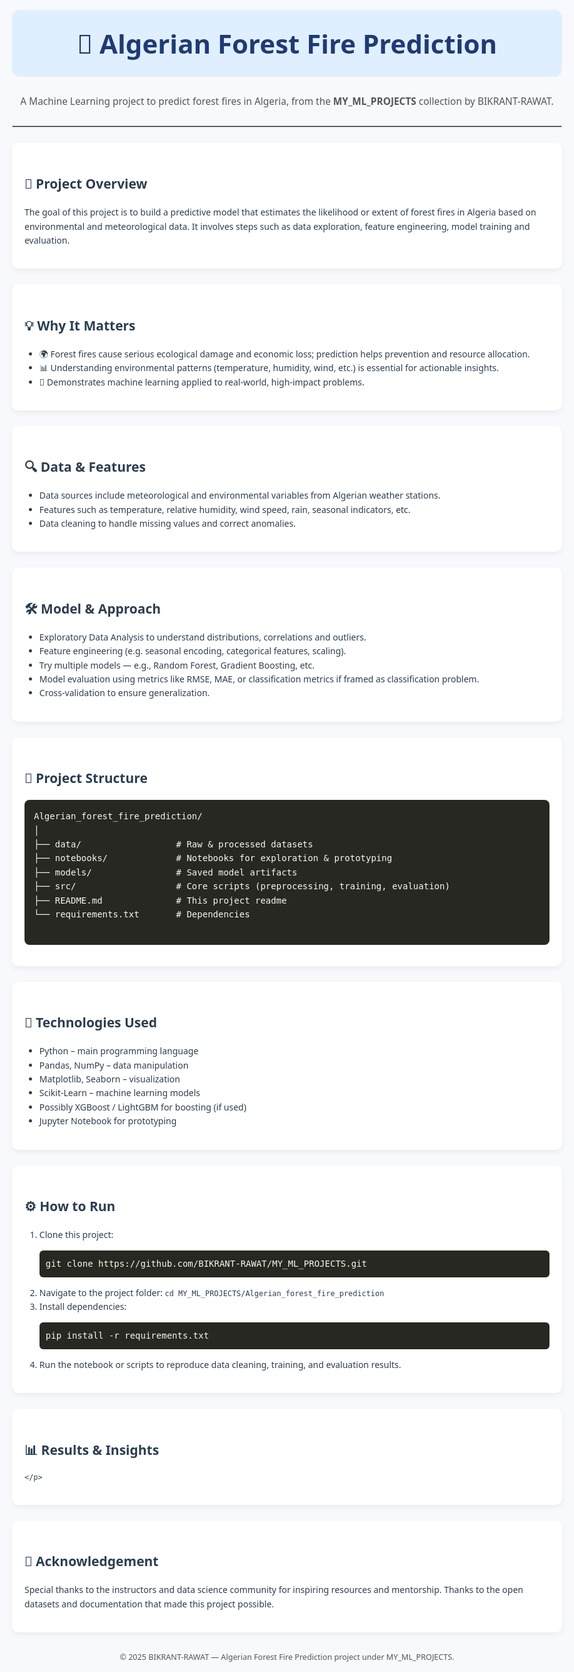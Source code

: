 <!DOCTYPE html>
<html lang="en">
<body style="font-family: 'Segoe UI', Tahoma, Verdana, sans-serif; line-height:1.6; background-color:#f7f9fc; color:#2c3e50; padding:40px; max-width:900px; margin:auto;">

  <!-- Main Title -->
  <h1 style="text-align:center; font-size:3em; color:#1f3b73; background:#e0efff; padding:20px; border-radius:12px;">
    🌲 Algerian Forest Fire Prediction
  </h1>
  <p style="text-align:center; font-size:1.1em; color:#555;">
    A Machine Learning project to predict forest fires in Algeria, from the <strong>MY_ML_PROJECTS</strong> collection by BIKRANT-RAWAT.
  </p>

  <hr style="border:1px solid #ccc; margin:25px 0;">

  <!-- Project Overview -->
  <div style="background:#ffffff; padding:20px; border-radius:10px; box-shadow:0 4px 10px rgba(0,0,0,0.05); margin-bottom:25px;">
    <h2>📖 Project Overview</h2>
    <p>
      The goal of this project is to build a predictive model that estimates the likelihood or extent of forest fires in Algeria based on environmental and meteorological data.
      It involves steps such as data exploration, feature engineering, model training and evaluation.
    </p>
  </div>

  <!-- Why This Project Matters -->
  <div style="background:#ffffff; padding:20px; border-radius:10px; box-shadow:0 4px 10px rgba(0,0,0,0.05); margin-bottom:25px;">
    <h2>💡 Why It Matters</h2>
    <ul>
      <li>🌍 Forest fires cause serious ecological damage and economic loss; prediction helps prevention and resource allocation.</li>
      <li>📊 Understanding environmental patterns (temperature, humidity, wind, etc.) is essential for actionable insights.</li>
      <li>🤖 Demonstrates machine learning applied to real-world, high-impact problems.</li>
    </ul>
  </div>

  <!-- Data & Features -->
  <div style="background:#ffffff; padding:20px; border-radius:10px; box-shadow:0 4px 10px rgba(0,0,0,0.05); margin-bottom:25px;">
    <h2>🔍 Data & Features</h2>
    <ul>
      <li>Data sources include meteorological and environmental variables from Algerian weather stations.</li>
      <li>Features such as temperature, relative humidity, wind speed, rain, seasonal indicators, etc.</li>
      <li>Data cleaning to handle missing values and correct anomalies.</li>
    </ul>
  </div>

  <!-- Model & Approach -->
  <div style="background:#ffffff; padding:20px; border-radius:10px; box-shadow:0 4px 10px rgba(0,0,0,0.05); margin-bottom:25px;">
    <h2>🛠️ Model & Approach</h2>
    <ul>
      <li>Exploratory Data Analysis to understand distributions, correlations and outliers.</li>
      <li>Feature engineering (e.g. seasonal encoding, categorical features, scaling).</li>
      <li>Try multiple models — e.g., Random Forest, Gradient Boosting, etc.</li>
      <li>Model evaluation using metrics like RMSE, MAE, or classification metrics if framed as classification problem.</li>
      <li>Cross-validation to ensure generalization.</li>
    </ul>
  </div>

  <!-- Project Structure -->
  <div style="background:#ffffff; padding:20px; border-radius:10px; box-shadow:0 4px 10px rgba(0,0,0,0.05); margin-bottom:25px;">
    <h2>📂 Project Structure</h2>
    <pre style="background:#272822; color:#f8f8f2; padding:15px; border-radius:8px; overflow:auto;">
Algerian_forest_fire_prediction/
│
├── data/                  # Raw & processed datasets
├── notebooks/             # Notebooks for exploration & prototyping
├── models/                # Saved model artifacts
├── src/                   # Core scripts (preprocessing, training, evaluation)
├── README.md              # This project readme
└── requirements.txt       # Dependencies
    </pre>
  </div>

  <!-- Technologies Used -->
  <div style="background:#ffffff; padding:20px; border-radius:10px; box-shadow:0 4px 10px rgba(0,0,0,0.05); margin-bottom:25px;">
    <h2>🧰 Technologies Used</h2>
    <ul>
      <li>Python – main programming language</li>
      <li>Pandas, NumPy – data manipulation</li>
      <li>Matplotlib, Seaborn – visualization</li>
      <li>Scikit-Learn – machine learning models</li>
      <li>Possibly XGBoost / LightGBM for boosting (if used)</li>
      <li>Jupyter Notebook for prototyping</li>
    </ul>
  </div>

  <!-- How to Run / Usage -->
  <div style="background:#ffffff; padding:20px; border-radius:10px; box-shadow:0 4px 10px rgba(0,0,0,0.05); margin-bottom:25px;">
    <h2>⚙️ How to Run</h2>
    <ol>
      <li>Clone this project:  
        <pre style="background:#272822; color:#f8f8f2; padding:10px; border-radius:6px; overflow:auto;">git clone https://github.com/BIKRANT-RAWAT/MY_ML_PROJECTS.git</pre>
      </li>
      <li>Navigate to the project folder:  
        <code>cd MY_ML_PROJECTS/Algerian_forest_fire_prediction</code>
      </li>
      <li>Install dependencies:  
        <pre style="background:#272822; color:#f8f8f2; padding:10px; border-radius:6px; overflow:auto;">pip install -r requirements.txt</pre>
      </li>
      <li>Run the notebook or scripts to reproduce data cleaning, training, and evaluation results.</li>
    </ol>
  </div>

  <!-- Results & Insights -->
  <div style="background:#ffffff; padding:20px; border-radius:10px; box-shadow:0 4px 10px rgba(0,0,0,0.05); margin-bottom:25px;">
    <h2>📊 Results & Insights</h2>
    <p>
      
    </p>
  </div>

  <!-- Acknowledgement -->
  <div style="background:#ffffff; padding:20px; border-radius:10px; box-shadow:0 4px 10px rgba(0,0,0,0.05); margin-bottom:25px;">
    <h2>🙏 Acknowledgement</h2>
    <p>
      Special thanks to the instructors and data science community for inspiring resources and mentorship.  
      Thanks to the open datasets and documentation that made this project possible.
    </p>
  </div>

  <footer style="text-align:center; margin-top:30px; font-size:0.9em; color:#555;">
    &copy; 2025 BIKRANT-RAWAT — Algerian Forest Fire Prediction project under MY_ML_PROJECTS.
  </footer>

</body>
</html>
